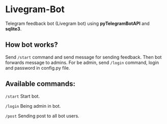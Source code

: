 # Livegram-Bot
Telegram feedback bot (Livegram bot) using **pyTelegramBotAPI** and **sqlite3**.
## How bot works?
Send `/start` command and send message for sending feedback. Then bot forwards message to admins. For be admin, send `/login` command, login and password in config.py file.
## Available commands:
`/start` Start bot.

`/login` Being admin in bot.

`/post`  Sending post to all bot users.
